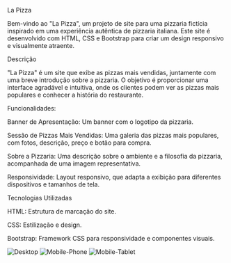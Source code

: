 La Pizza 

Bem-vindo ao "La Pizza", um projeto de site para uma pizzaria fictícia inspirado em uma experiência autêntica de pizzaria italiana. Este site é desenvolvido com HTML, CSS e Bootstrap para criar um design responsivo e visualmente atraente.

Descrição

"La Pizza" é um site que exibe as pizzas mais vendidas, juntamente com uma breve introdução sobre a pizzaria. O objetivo é proporcionar uma interface agradável e intuitiva, onde os clientes podem ver as pizzas mais populares e conhecer a história do restaurante.

Funcionalidades:

Banner de Apresentação: Um banner com o logotipo da pizzaria.

Sessão de Pizzas Mais Vendidas: Uma galeria das pizzas mais populares, com fotos, descrição, preço e botão para compra.

Sobre a Pizzaria: Uma descrição sobre o ambiente e a filosofia da pizzaria, acompanhada de uma imagem representativa.

Responsividade: Layout responsivo, que adapta a exibição para diferentes dispositivos e tamanhos de tela.

Tecnologias Utilizadas

HTML: Estrutura de marcação do site.

CSS: Estilização e design.

Bootstrap: Framework CSS para responsividade e componentes visuais.

![Desktop](https://github.com/user-attachments/assets/84acf7cb-e450-4e3f-8b69-a00022efcd83)
![Mobile-Phone](https://github.com/user-attachments/assets/4f6a7e4f-f4a2-4a78-91ce-20f680f7326a)
![Mobile-Tablet](https://github.com/user-attachments/assets/d1667017-2e58-4f21-8f18-350bf1487c4e)

